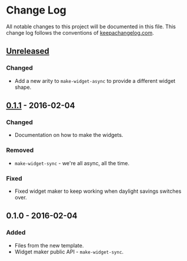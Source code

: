 # Change Log
All notable changes to this project will be documented in this file. This change log follows the conventions of [keepachangelog.com](http://keepachangelog.com/).

## [Unreleased][unreleased]
### Changed
- Add a new arity to `make-widget-async` to provide a different widget shape.

## [0.1.1] - 2016-02-04
### Changed
- Documentation on how to make the widgets.

### Removed
- `make-widget-sync` - we're all async, all the time.

### Fixed
- Fixed widget maker to keep working when daylight savings switches over.

## 0.1.0 - 2016-02-04
### Added
- Files from the new template.
- Widget maker public API - `make-widget-sync`.

[unreleased]: https://github.com/your-name/clojuretest/compare/0.1.1...HEAD
[0.1.1]: https://github.com/your-name/clojuretest/compare/0.1.0...0.1.1
